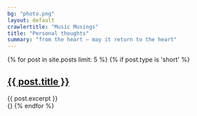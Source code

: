 ```yaml
---
bg: "photo.png"
layout: default
crawlertitle: "Music Musings"
title: "Personal thoughts"
summary: "from the heart – may it return to the heart"
---
```


{% for post in site.posts limit: 5 %}
  {% if post.type is 'short' %}
    <article class="index-page">
      <h2><a href="{{ post.url }}">{{ post.title }}</a></h2>
      {{ post.excerpt }}
    </article>
  {}
{% endfor %}
